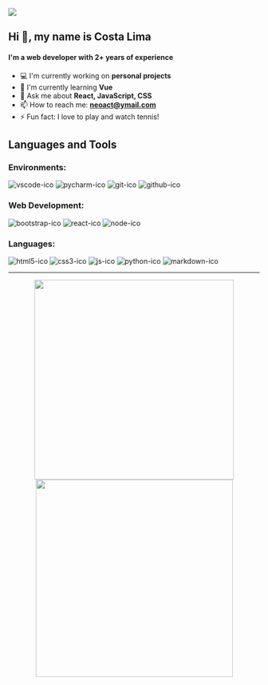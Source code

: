![](https://komarev.com/ghpvc/?username=costa53&label=PROFILE+VIEWS&color=1974d2)

## Hi :vulcan_salute:, my name is Costa Lima

#### I'm a web developer with 2+ years of experience

- :computer: I'm currently working on **personal projects**
- :open_book: I'm currently learning **Vue**
- :speech_balloon: Ask me about **React, JavaScript, CSS**
- :mailbox: How to reach me: **neoact@ymail.com**
- :zap: Fun fact: I love to play and watch tennis!

## Languages and Tools

### Environments:
![vscode-ico](https://user-images.githubusercontent.com/99206239/168097810-8e86fec8-01d6-4c81-8246-1f32fc013275.png)
![pycharm-ico](https://user-images.githubusercontent.com/99206239/168135326-eae5bdf6-1682-43f1-94eb-5cab2679fd6d.png)
![git-ico](https://user-images.githubusercontent.com/99206239/168097809-71b160d4-8567-41a8-a822-015201cf932e.png)
![github-ico](https://user-images.githubusercontent.com/99206239/168097806-528fb6c7-5170-492d-9957-1bf1b3abaca6.png)
### Web Development:
![bootstrap-ico](https://user-images.githubusercontent.com/99206239/168097778-0deff9a1-6523-4eac-a011-1e68d9114980.png)
![react-ico](https://user-images.githubusercontent.com/99206239/168097804-11e151bd-dd0c-433e-a499-0892c2065fa3.png)
![node-ico](https://user-images.githubusercontent.com/99206239/168097797-5d4470f3-89e2-478a-9dc4-646bb3ee8416.png)
### Languages:
![html5-ico](https://user-images.githubusercontent.com/99206239/168097789-8415e568-5a5b-43ca-8301-b17deb139fb3.png)
![css3-ico](https://user-images.githubusercontent.com/99206239/168097785-646a966b-8f15-481b-bb2a-2ff7b62a6158.png)
![js-ico](https://user-images.githubusercontent.com/99206239/168097792-d6a02660-36c8-4fa1-a5bf-71b95594711f.png)
![python-ico](https://user-images.githubusercontent.com/99206239/168097800-688c9481-9557-489b-abfb-256d655c73b4.png)
![markdown-ico](https://user-images.githubusercontent.com/99206239/168097795-5b788820-635b-419c-98aa-09ef1788efbf.png)

***
<div align="center">
  <a href="https://github.com/costa53">
    <img src="https://github-readme-stats.vercel.app/api?username=costa53&show_icons=true&theme=nightowl&include_all_commits=true&count_private=true" width="400"/>
    <img src="https://github-readme-stats.vercel.app/api/top-langs/?username=costa53&theme=nightowl&layout=compact&langs_count=6" width="395"/>
  </a>
</div>
